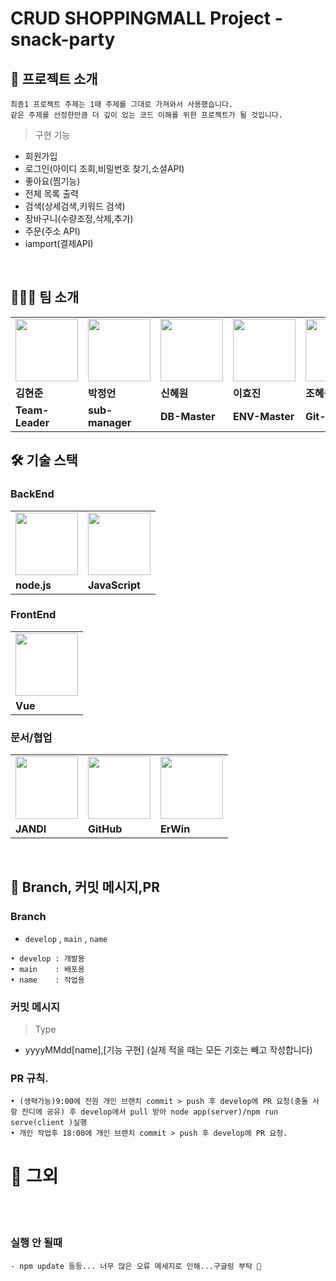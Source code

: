 
# CRUD SHOPPINGMALL Project -snack-party


## 🍪 프로젝트 소개


```
최종1 프로젝트 주제는 1때 주제를 그대로 가져와서 사용했습니다.
같은 주제를 선정한만큼 더 깊이 있는 코드 이해를 위한 프로젝트가 될 것입니다.
```

>구현 기능

- 회원가입
- 로그인(아이디 조회,비밀번호 찾기,소셜API)
- 좋아요(찜기능)
- 전체 목록 출력
- 검색(상세검색,키워드 검색)
- 장바구니(수량조정,삭제,추가)
- 주문(주소 API)
- iamport(결제API)
<br>

## 👨‍👧‍👧 팀 소개

<table>
  <tr>
    <td>
        <a href="https://github.com/kimhj365">
            <img src="https://i.namu.wiki/i/EbHl4I2dCr3aoC7AFjMYv7zBAFQTE0Cr0-r2XiIKLakxARH3BY9eonE3AZ2_ctET_2vpLI-piN4F224wAUdyyQ.webp" width="100px" />
        </a>
    </td>
    <td>
        <a href="https://github.com/qpqp12121">
            <img src="https://i.pinimg.com/474x/31/c9/09/31c909af1174a1abc5d4db597f51a7fa.jpg" width="100px" />
        </a>
    </td>
    <td>
        <a href="https://github.com/shinhw91">
            <img src="https://mblogthumb-phinf.pstatic.net/MjAyMTA4MDdfMTU3/MDAxNjI4MzIzOTg0ODM2.u5cA5a3V3ajuCPmEhNJ81YK7byE7HWZpUvLz_GgOxygg.HJg0shLnJaL1OhzCMpR_mKlR4vk1XZ080huJDjCKwzwg.JPEG.lama0909/%EB%8B%A4%EC%9A%B4%EB%A1%9C%EB%93%9C_(12).jpeg?type=w800" width="100px" />
        </a>
    </td>
    <td>
        <a href="https://github.com/codenamehj">
            <img src="https://encrypted-tbn0.gstatic.com/images?q=tbn:ANd9GcQoukiWxJ_bQbRRhPcigvZYxonLPLXurhlYjPElIBLi8HjKUZH1yhrcZ6ChWlUX07Q3pGA&usqp=CAU" width="100px" />
        </a>
    </td>
    <td>
        <a href="https://github.com/hey5nee123">
            <img src="https://img.itssa.co.kr/files/attach/images/2023/02/23/682918f00705dbcd32556e0cac565533.jpg" width="100px" />
        </a>
    </td>
  </tr>
  <tr>
    <td><b>김현준</b></td>
    <td><b>박정언</b></td>
    <td><b>신혜원</b></td>
    <td><b>이효진</b></td>
    <td><b>조혜원</b></td>
  </tr>
  <tr>
    <td><b>Team-Leader</b></td>
    <td><b>sub-manager</b></td>
    <td><b>DB-Master</b></td>
    <td><b>ENV-Master</b></td>
    <td><b>Git-Master</b></td>
  </tr>
</table>



## 🛠 기술 스택

### BackEnd

<table>
  <tr>
    <td>
        <img src="https://blog.kakaocdn.net/dn/yFiCb/btqM5fYl8zR/LzlNzHKNtxwVgdmPgowkBK/img.png" width="100px" />
    </td>
    <td>
        <img src="https://encrypted-tbn0.gstatic.com/images?q=tbn:ANd9GcQO7UWG0ZbNGhprlncdaYoFFMzFUFBNEQaFjMIAmIdCC8YFxfrdf8fHH56mHo6iW44yW9k&usqp=CAU" width="100px" />
    </td>
  </tr>
  <tr>
    <td><b>node.js</b></td>
    <td><b>JavaScript</b></td>
  </tr>
</table>

### FrontEnd

<table>
  <tr>
    <td>
        <img src="https://upload.wikimedia.org/wikipedia/commons/thumb/9/95/Vue.js_Logo_2.svg/1200px-Vue.js_Logo_2.svg.png" width="100px" />
    </td>
  </tr>
  <tr>
    <td><b>Vue</b></td>
  </tr>
</table>

### 문서/협업
<table>
  <tr>
    <td>
        <img src="https://encrypted-tbn0.gstatic.com/images?q=tbn:ANd9GcRW1nEfPxd7rZMv-waIF2sBAgImhsaZTnz11JNWE0XMgg&s" width="100px" />
    </td>
    <td>
        <img src="https://user-images.githubusercontent.com/103566826/177922794-5a47df94-fc97-4beb-a6f4-16b24e315757.png" width="100px" />
    </td>
    <td>
        <img src="https://upload.wikimedia.org/wikipedia/commons/7/7f/Erwin_logo.png" width="100px" />
    </td>
  </tr>
  <tr>
    <td><b>JANDI</b></td>
    <td><b>GitHub</b></td>
    <td><b>ErWin</b></td>
  </tr>
</table>

<br>

## 💬 Branch, 커밋 메시지,PR

### Branch
- `develop` , `main` , `name`
```
• develop : 개발용
• main    : 배포용
• name    : 작업용
```

### 커밋 메시지
> Type
- yyyyMMdd[name],[기능 구현] (실제 적을 때는 모든 기호는 빼고 작성합니다)


### PR 규칙.
```
• (생략가능)9:00에 전원 개인 브랜치 commit > push 후 develop에 PR 요청(충돌 사항 잔디에 공유) 후 develop에서 pull 받아 node app(server)/npm run serve(client )실행
• 개인 작업후 18:00에 개인 브랜치 commit > push 후 develop에 PR 요청.
```
  # 🥺 그외

<br>
<br>

  ### 실행 안 될때
```
- npm update 등등... 너무 많은 오류 메세지로 인해...구글링 부탁 🙏
